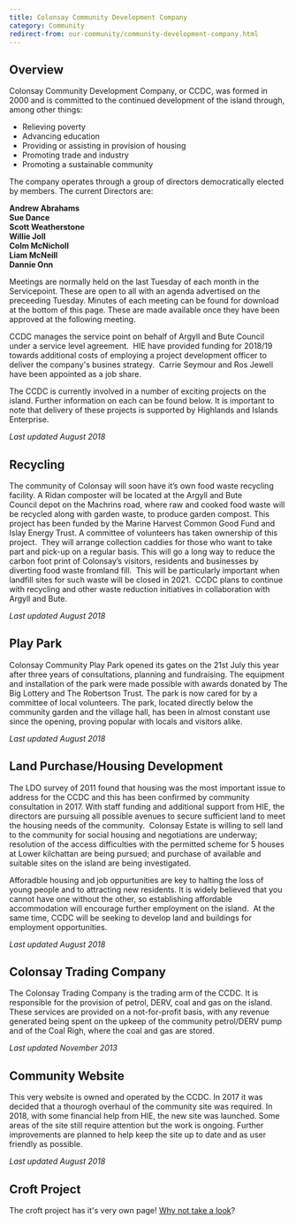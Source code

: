 ```yaml
---
title: Colonsay Community Development Company
category: Community
redirect-from: our-community/community-development-company.html
---
```


## Overview
Colonsay Community Development Company, or CCDC, was formed in 2000 and is committed to the continued development of the island through, among other things:

- Relieving poverty
- Advancing education
- Providing or assisting in provision of housing
- Promoting trade and industry
- Promoting a sustainable community

The company operates through a group of directors democratically elected by members. The current Directors are:

**Andrew Abrahams<br />Sue Dance<br />Scott Weatherstone<br />Willie Joll<br />Colm McNicholl<br />Liam McNeill<br />Dannie Onn**

Meetings are normally held on the last Tuesday of each month in the Servicepoint. These are open to all with an agenda advertised on the preceeding Tuesday. Minutes of each meeting can be found for download at the bottom of this page. These are made available once they have been approved at the following meeting.

CCDC manages the service point on behalf of Argyll and Bute Council under a service level agreement.  HIE have provided funding for 2018/19 towards additional costs of employing a project development officer to deliver the company's busines strategy.  Carrie Seymour and Ros Jewell have been appointed as a job share.

The CCDC is currently involved in a number of exciting projects on the island. Further information on each can be found below. It is important to note that delivery of these projects is supported by Highlands and Islands Enterprise.

*Last updated August 2018*

## Recycling

The community of Colonsay will soon have it’s own food waste recycling facility. A Ridan composter will be located at the Argyll and Bute Council depot on the Machrins road, where raw and cooked food waste will be recycled along with garden waste, to produce garden compost. This project has been funded by the Marine Harvest Common Good Fund and Islay Energy Trust. A committee of volunteers has taken ownership of this project.  They will arrange collection caddies for those who want to take part and pick-up on a regular basis. This will go a long way to reduce the carbon foot print of Colonsay’s visitors, residents and businesses by diverting food waste fromland fill.  This will be particularly important when landfill sites for such waste will be closed in 2021.  CCDC plans to continue with recycling and other waste reduction initiatives in collaboration with Argyll and Bute.

*Last updated August 2018*

## Play Park

Colonsay Community Play Park opened its gates on the 21st July this year after three years of consultations, planning and fundraising. The equipment and installation of the park were made possible with awards donated by The Big Lottery and The Robertson Trust. The park is now cared for by a committee of local volunteers. The park, located directly below the community garden and the village hall, has been in almost constant use since the opening, proving popular with locals and visitors alike.

*Last updated August 2018*

## Land Purchase/Housing Development

The LDO survey of 2011 found that housing was the most important issue to address for the CCDC and this has been confirmed by community consultation in 2017. With staff funding and additional support from HIE, the directors are pursuing all possible avenues to secure sufficient land to meet the housing needs of the community.  Colonsay Estate is willing to sell land to the community for social housing and negotiations are underway; resolution of the access difficulties with the permitted scheme for 5 houses at Lower kilchattan are being pursued; and purchase of available and suitable sites on the island are being investigated.

Afforadble housing and job oppurtunities are key to halting the loss of young people and to attracting new residents. It is widely believed that you cannot have one without the other, so establishing affordable accommodation will encourage further employment on the island.  At the same time, CCDC will be seeking to develop land and buildings for employment opportunities.

*Last updated August 2018*

## Colonsay Trading Company

The Colonsay Trading Company is the trading arm of the CCDC. It is responsible for the provision of petrol, DERV, coal and gas on the island. These services are provided on a not-for-profit basis, with any revenue generated being spent on the upkeep of the community petrol/DERV pump and of the Coal Righ, where the coal and gas are stored.

*Last updated November 2013*

## Community Website

This very website is owned and operated by the CCDC. In 2017 it was decided that a thourogh overhaul of the community site was required. In 2018, with some financial help from HIE, the new site was launched. Some areas of the site still require attention but the work is ongoing. Further improvements are planned to help keep the site up to date and as user friendly as possible.

*Last updated August 2018*

## Croft Project
The croft project has it's very own page! <a href="{{ site.baseurl }}/our-community/crofting-projects">Why not take a look</a>?